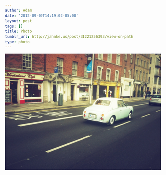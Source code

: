 ```yaml
---
author: Adam
date: '2012-09-09T14:19:02-05:00'
layout: post
tags: []
title: Photo
tumblr_url: http://jahnke.us/post/31221256393/view-on-path
type: photo
---
```


![](/media/tumblr_ma3n3r3CFo1qga9s2o1_1280.jpg)
